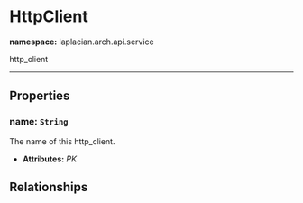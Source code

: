 # **HttpClient**
**namespace:** laplacian.arch.api.service

http_client



---

## Properties

### name: `String`
The name of this http_client.
- **Attributes:** *PK*

## Relationships